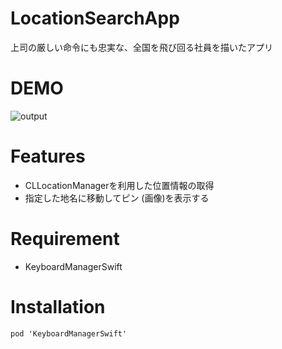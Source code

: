# LocationSearchApp
上司の厳しい命令にも忠実な、全国を飛び回る社員を描いたアプリ
 
# DEMO
 
![output](https://user-images.githubusercontent.com/67818255/129473574-1bbe3488-c8cf-4893-9f2f-2e75b3043cd6.gif)
 
# Features
 
- CLLocationManagerを利用した位置情報の取得
- 指定した地名に移動してピン (画像)を表示する
 
# Requirement
- KeyboardManagerSwift
 
# Installation
 
```Podfile
pod 'KeyboardManagerSwift'
```
 
